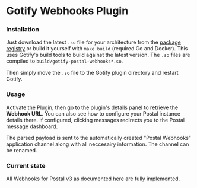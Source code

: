 # Gotify Webhooks Plugin

### Installation

Just download the latest `.so` file for your architecture from the [package registry](https://git.leon.wtf/leon/gotify-postal-webhooks-plugin/-/packages) or build it yourself with `make build` (required Go and Docker). This uses Gotify's build tools to build against the latest version. The `.so` files are compiled to `build/gotify-postal-webhooks*.so`.

Then simply move the `.so` file to the Gotify plugin directory and restart Gotify.

### Usage

Activate the Plugin, then go to the plugin's details panel to retrieve the **Webhook URL**. You can also see how to configure your Postal instance details there. If configured, clicking messages redirects you to the Postal message dashboard.

The parsed payload is sent to the automatically created "Postal Webhooks" application channel along with all neccesairy information. The channel can be renamed.

### Current state

All Webhooks for Postal v3 as documented [here](https://docs.postalserver.io/developer/webhooks) are fully implemented. 